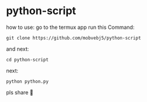 # python-script
how to use:
go to the termux app 
run this Command:
```
git clone https://github.com/mobvebj5/python-script
```
and next:
```
cd python-script
```
next:
```
python python.py
```
pls share 🙏 
